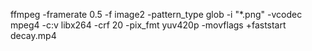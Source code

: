 ffmpeg -framerate 0.5 -f image2 -pattern_type glob -i "*.png" -vcodec mpeg4 -c:v libx264 -crf 20 -pix_fmt yuv420p -movflags +faststart decay.mp4
